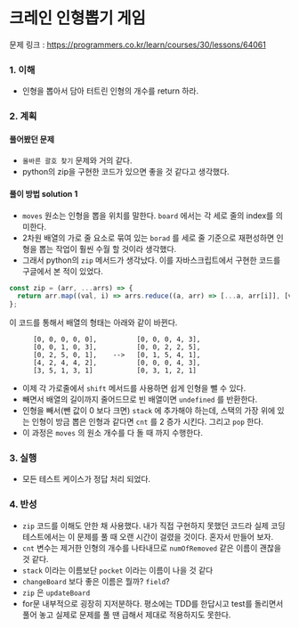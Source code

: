 # 크레인 인형뽑기 게임

문제 링크 : https://programmers.co.kr/learn/courses/30/lessons/64061

### 1. 이해

- 인형을 뽑아서 담아 터트린 인형의 개수를 return 하라.

### 2. 계획

#### 풀어봤던 문제

- `올바른 괄호 찾기` 문제와 거의 같다.
- python의 zip을 구현한 코드가 있으면 좋을 것 같다고 생각했다.

#### 풀이 방법 solution 1

- `moves` 원소는 인형을 뽑을 위치를 말한다. `board` 에서는 각 세로 줄의 index를 의미한다.
- 2차원 배열의 가로 줄 요소로 묶여 있는 `borad` 를 세로 줄 기준으로 재편성하면 인형을 뽑는 작업이 훨씬 수월 할 것이라 생각했다.
- 그래서 python의 `zip` 메서드가 생각났다. 이를 자바스크립트에서 구현한 코드를 구글에서 본 적이 있었다.

```javascript
const zip = (arr, ...arrs) => {
  return arr.map((val, i) => arrs.reduce((a, arr) => [...a, arr[i]], [val]));
};
```

이 코드를 통해서 배열의 형태는 아래와 같이 바뀐다.

```
      [0, 0, 0, 0, 0],          [0, 0, 0, 4, 3],
      [0, 0, 1, 0, 3],          [0, 0, 2, 2, 5],
      [0, 2, 5, 0, 1],    -->   [0, 1, 5, 4, 1],
      [4, 2, 4, 4, 2],          [0, 0, 0, 4, 3],
      [3, 5, 1, 3, 1]           [0, 3, 1, 2, 1]
```

- 이제 각 가로줄에서 `shift` 메서드를 사용하면 쉽게 인형을 뺄 수 있다.
- 빼면서 배열의 길이까지 줄어드므로 빈 배열이면 `undefined` 를 반환한다.
- 인형을 빼서(뺀 값이 0 보다 크면) `stack` 에 추가해야 하는데, 스택의 가장 위에 있는 인형이 방금 뽑은 인형과 같다면 `cnt` 를 2 증가 시킨다. 그리고 `pop` 한다.
- 이 과정은 `moves` 의 원소 개수를 다 돌 때 까지 수행한다.

### 3. 실행

- 모든 테스트 케이스가 정답 처리 되었다.

### 4. 반성

- `zip` 코드를 이해도 안한 채 사용했다. 내가 직접 구현하지 못했던 코드라 실제 코딩테스트에서는 이 문제를 풀 때 오랜 시간이 걸렸을 것이다. 혼자서 만들어 보자.
- `cnt` 변수는 제거한 인형의 개수를 나타내므로 `numOfRemoved` 같은 이름이 괜찮을 것 같다.
- `stack` 이라는 이름보단 `pocket` 이라는 이름이 나을 것 같다
- `changeBoard` 보다 좋은 이름은 뭘까? `field`?
- `zip` 은 `updateBoard`
- for문 내부적으로 굉장히 지저분하다. 평소에는 TDD를 한답시고 test를 돌리면서 풀어 놓고 실제로 문제를 풀 땐 급해서 제대로 적용하지도 못한다.
